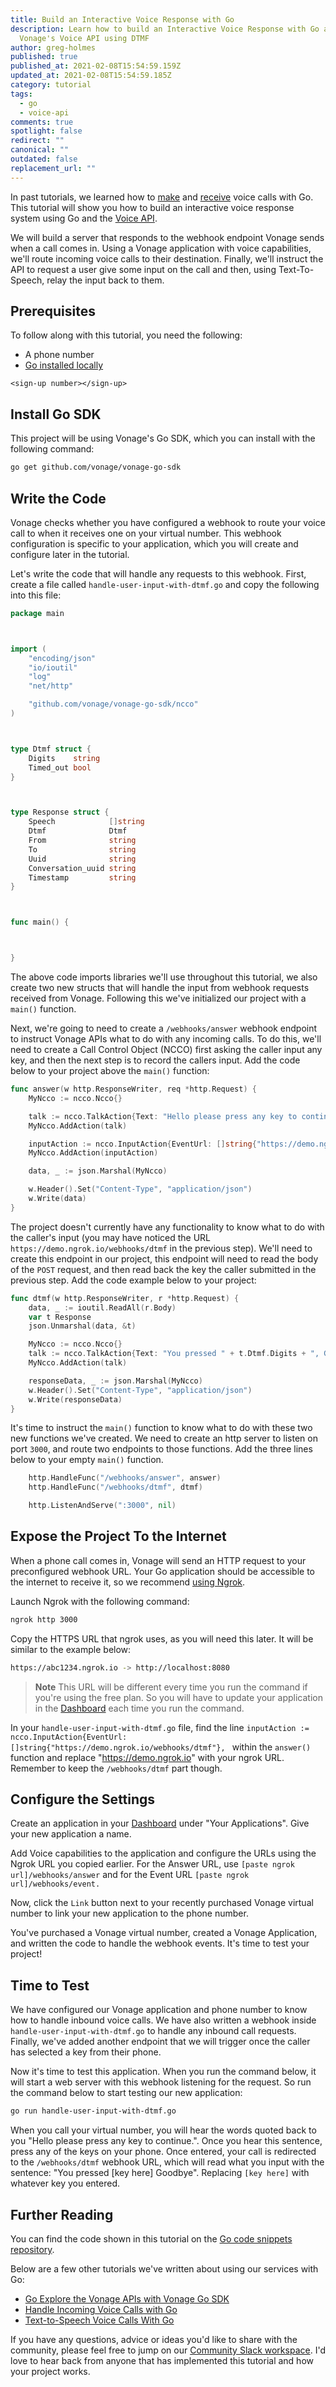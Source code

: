 ```yaml
---
title: Build an Interactive Voice Response with Go
description: Learn how to build an Interactive Voice Response with Go and
  Vonage's Voice API using DTMF
author: greg-holmes
published: true
published_at: 2021-02-08T15:54:59.159Z
updated_at: 2021-02-08T15:54:59.185Z
category: tutorial
tags:
  - go
  - voice-api
comments: true
spotlight: false
redirect: ""
canonical: ""
outdated: false
replacement_url: ""
---
```



In past tutorials, we learned how to [make](https://learn.vonage.com/blog/2020/11/25/text-to-speech-voice-calls-with-go) and [receive](https://learn.vonage.com/blog/2020/12/03/handle-an-incoming-call-with-go) voice calls with Go. This tutorial will show you how to build an interactive voice response system using Go and the [Voice API](https://developer.nexmo.com/voice/voice-api/overview). 



We will build a server that responds to the webhook endpoint Vonage sends when a call comes in. Using a Vonage application with voice capabilities, we'll route incoming voice calls to their destination. Finally, we'll instruct the API to request a user give some input on the call and then, using Text-To-Speech, relay the input back to them.



## Prerequisites



To follow along with this tutorial, you need the following:



* A phone number
* [Go installed locally](https://golang.org/)

`<sign-up number></sign-up>`



## Install Go SDK



This project will be using Vonage's Go SDK, which you can install with the following command:



```bash
go get github.com/vonage/vonage-go-sdk
```



## Write the Code



Vonage checks whether you have configured a webhook to route your voice call to when it receives one on your virtual number. This webhook configuration is specific to your application, which you will create and configure later in the tutorial.



Let's write the code that will handle any requests to this webhook. 
First, create a file called `handle-user-input-with-dtmf.go` and copy the following into this file:



```go
package main



import (
    "encoding/json"
    "io/ioutil"
    "log"
    "net/http"

    "github.com/vonage/vonage-go-sdk/ncco"
)



type Dtmf struct {
    Digits    string
    Timed_out bool
}



type Response struct {
    Speech            []string
    Dtmf              Dtmf
    From              string
    To                string
    Uuid              string
    Conversation_uuid string
    Timestamp         string
}



func main() {



}
```

The above code imports libraries we'll use throughout this tutorial, we also create two new structs that will handle the input from webhook requests received from Vonage. Following this we've initialized our project with a `main()` function.

Next, we're going to need to create a `/webhooks/answer` webhook endpoint to instruct Vonage APIs what to do with any incoming calls. To do this, we'll need to create a Call Control Object (NCCO) first asking the caller input any key, and then the next step is to record the callers input. Add the code below to your project above the `main()` function:

```go
func answer(w http.ResponseWriter, req *http.Request) {
    MyNcco := ncco.Ncco{}

    talk := ncco.TalkAction{Text: "Hello please press any key to continue."}
    MyNcco.AddAction(talk)

    inputAction := ncco.InputAction{EventUrl: []string{"https://demo.ngrok.io/webhooks/dtmf"}, Dtmf: &ncco.DtmfInput{MaxDigits: 1}}
    MyNcco.AddAction(inputAction)

    data, _ := json.Marshal(MyNcco)

    w.Header().Set("Content-Type", "application/json")
    w.Write(data)
}
```

The project doesn't currently have any functionality to know what to do with the caller's input (you may have noticed the URL `https://demo.ngrok.io/webhooks/dtmf` in the previous step). We'll need to create this endpoint in our project, this endpoint will need to read the body of the `POST` request, and then read back the key the caller submitted in the previous step. Add the code example below to your project:

```go
func dtmf(w http.ResponseWriter, r *http.Request) {
    data, _ := ioutil.ReadAll(r.Body)
    var t Response
    json.Unmarshal(data, &t)

    MyNcco := ncco.Ncco{}
    talk := ncco.TalkAction{Text: "You pressed " + t.Dtmf.Digits + ", Goodbye"}
    MyNcco.AddAction(talk)

    responseData, _ := json.Marshal(MyNcco)
    w.Header().Set("Content-Type", "application/json")
    w.Write(responseData)
}
```

It's time to instruct the `main()` function to know what to do with these two new functions we've created. We need to create an http server to listen on port `3000`, and route two endpoints to those functions. Add the three lines below to your empty `main()` function.

```go
    http.HandleFunc("/webhooks/answer", answer)
    http.HandleFunc("/webhooks/dtmf", dtmf)

    http.ListenAndServe(":3000", nil)
```

## Expose the Project To the Internet

When a phone call comes in, Vonage will send an HTTP request to your preconfigured webhook URL. Your Go application should be accessible to the internet to receive it, so we recommend [using Ngrok](https://learn.vonage.com/blog/2017/07/04/local-development-nexmo-ngrok-tunnel-dr).

Launch Ngrok with the following command:

```bash
ngrok http 3000
```

Copy the HTTPS URL that ngrok uses, as you will need this later. It will be similar to the example below:

```bash
https://abc1234.ngrok.io -> http://localhost:8080
```

> **Note** This URL will be different every time you run the command if you're using the free plan. So you will have to update your application in the [Dashboard](https://dashboard.nexmo.com/applications) each time you run the command.

In your `handle-user-input-with-dtmf.go` file, find the line `inputAction := ncco.InputAction{EventUrl: []string{"https://demo.ngrok.io/webhooks/dtmf"}, ` within the `answer()` function and replace "https://demo.ngrok.io" with your ngrok URL. Remember to keep the `/webhooks/dtmf` part though. 

## Configure the Settings

Create an application in your [Dashboard](https://dashboard.nexmo.com/) under "Your Applications". Give your new application a name.

Add Voice capabilities to the application and configure the URLs using the Ngrok URL you copied earlier. For the Answer URL, use `[paste ngrok url]/webhooks/answer` and for the Event URL `[paste ngrok url]/webhooks/event.`

Now, click the `Link` button next to your recently purchased Vonage virtual number to link your new application to the phone number.

You've purchased a Vonage virtual number, created a Vonage Application, and written the code to handle the webhook events. It's time to test your project!

## Time to Test

We have configured our Vonage application and phone number to know how to handle inbound voice calls. We have also written a webhook inside `handle-user-input-with-dtmf.go` to handle any inbound call requests. Finally, we've added another endpoint that we will trigger once the caller has selected a key from their phone. 

Now it's time to test this application. When you run the command below, it will start a web server with this webhook listening for the request. So run the command below to start testing our new application:

```bash
go run handle-user-input-with-dtmf.go
```

When you call your virtual number, you will hear the words quoted back to you "Hello please press any key to continue.". Once you hear this sentence, press any of the keys on your phone. Once entered, your call is redirected to the `/webhooks/dtmf` webhook URL, which will read what you input with the sentence: "You pressed [key here] Goodbye". Replacing `[key here]` with whatever key you entered.

## Further Reading

You can find the code shown in this tutorial on the [Go code snippets repository](https://github.com/Vonage/vonage-go-code-snippets/blob/master/voice/handle-user-input-with-dtmf.go).

Below are a few other tutorials we've written about using our services with Go:
- [Go Explore the Vonage APIs with Vonage Go SDK](https://learn.vonage.com/blog/2020/09/30/go-explore-the-vonage-apis-with-vonage-go-sdk)
- [Handle Incoming Voice Calls with Go](https://learn.vonage.com/blog/2020/12/03/handle-an-incoming-call-with-go)
- [Text-to-Speech Voice Calls With Go](https://learn.vonage.com/blog/2020/11/25/text-to-speech-voice-calls-with-go)

If you have any questions, advice or ideas you'd like to share with the community, please feel free to jump on our [Community Slack workspace](https://developer.nexmo.com/community/slack). I'd love to hear back from anyone that has implemented this tutorial and how your project works.